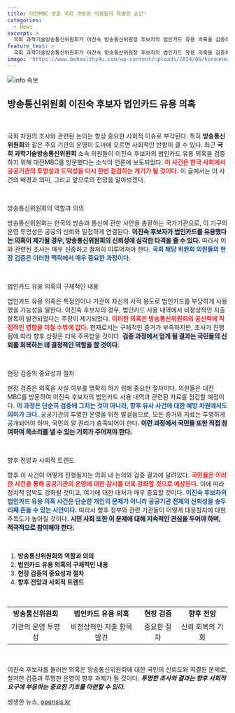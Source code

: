 ```yaml
---
title: 대전MBC 방문 국회 과방위 의원들의 특별한 순간!
categories:
  - News
excerpt: >
  국회 과학기술방송통신위원회가 이진숙 방송통신위원장 후보자의 법인카드 유용 의혹을 검증하기 위해 대전MBC를 방문했습니다. 이 의혹의 진실은 무엇일까요? 클릭하여 확인해보세요!
feature_text: >
  국회 과학기술방송통신위원회가 이진숙 방송통신위원장 후보자의 법인카드 유용 의혹을 검증하기 위해 대전MBC를 방문했습니다. 이 의혹의 진실은 무엇일까요? 클릭하여 확인해보세요!
image: 'https://www.behealthy4u.com/wp-content/uploads/2024/06/koreanews.jpg'
---
```


<p><img src="https://www.behealthy4u.com/wp-content/uploads/2024/06/koreanews.jpg" alt="info 속보" /></p>

<h2 data-ke-size="size26">방송통신위원회 이진숙 후보자 법인카드 유용 의혹</h2>

<p data-ke-size="size16">&nbsp;</p>

<p>국회 차원의 조사와 관련된 논의는 항상 중요한 사회적 이슈로 부각된다. 특히 <strong>방송통신위원회</strong>와 같은 주요 기관의 운영이 도마에 오르면 사회적인 반향이 클 수 있다. 최근 <strong>국회 과학기술방송통신위원회</strong> 소속 의원들이 이진숙 후보자의 법인카드 유용 의혹을 검증하기 위해 대전MBC를 방문했다는 소식이 언론에 보도되었다. <b><span style="color: #ee2323;">이 사건은 한국 사회에서 공공기관의 투명성과 도덕성을 다시 한번 점검하는 계기가 될 것이다.</span></b> 이 글에서는 이 사건의 배경과 의미, 그리고 앞으로의 전망을 알아보겠다.</p>

<p data-ke-size="size16">&nbsp;</p>

<p>방송통신위원회의 역할과 의의</p>

<p>방송통신위원회는 한국의 방송과 통신에 관한 사안을 총괄하는 국가기관으로, 이 기구의 운영 투명성은 공공의 신뢰와 밀접하게 연결된다. <b><span style="background-color: #21538527;">이진숙 후보자가 법인카드를 유용했다는 의혹이 제기될 경우, 방송통신위원회의 신뢰성에 심각한 타격을 줄 수 있다.</span></b> 따라서 이와 관련된 조사는 매우 신중하고 철저히 이루어져야 한다. <b><span style="color: #1a5490;">국회 해당 위원회 의원들의 현장 검증은 이러한 맥락에서 매우 중요한 과정이다.</span></b></p>

<p data-ke-size="size16">&nbsp;</p>

<p>법인카드 유용 의혹의 구체적인 내용</p>

<p>법인카드 유용 의혹은 특정인이나 기관이 자신의 사적 용도로 법인카드를 부당하게 사용했을 가능성을 말한다. 이진숙 후보자의 경우, 법인카드 사용 내역에서 비정상적인 지출 항목이 발견되었다는 주장이 제기되었다. <b><span style="color: #ee2323;">이러한 의혹은 방송통신위원회의 공신력에 직접적인 영향을 미칠 수밖에 없다.</span></b> 현재로서는 구체적인 증거가 부족하지만, 조사가 진행됨에 따라 향후 상황은 더욱 주목받을 것이다. <b><span style="background-color: #21538527;">검증 과정에서 얻게 될 결과는 국민들의 신뢰를 회복하는 데 결정적인 역할을 할 것이다.</span></b></p>

<p data-ke-size="size16">&nbsp;</p>

<p>현장 검증의 중요성과 절차</p>

<p>현장 검증은 의혹을 사실 여부를 명확히 하기 위해 중요한 절차이다. 의원들은 대전MBC를 방문하여 이진숙 후보자의 법인카드 사용 내역과 관련된 자료를 점검할 예정이다. <b><span style="color: #1a5490;">이 과정은 단순히 검증에 그치는 것이 아니라, 향후 유사 사건에 대한 예방 차원에서도 의미가 크다.</span></b> 공공기관의 투명한 운영을 위한 발걸음으로, 모든 증거와 자료는 투명하게 공개되어야 하며, 국민의 알 권리가 충족되어야 한다. <b><span style="background-color: #21538527;">이런 과정에서 국민들 또한 직접 참여하여 목소리를 낼 수 있는 기회가 주어져야 한다.</span></b></p>

<p data-ke-size="size16">&nbsp;</p>

<p>향후 전망과 사회적 트렌드</p>

<p>향후 이 사건이 어떻게 진행될지는 의회 내 논의와 검증 결과에 달려있다. <b><span style="color: #ee2323;">국민들은 이러한 사건을 통해 공공기관의 운영에 대한 감시를 더욱 강화할 것으로 예상된다.</span></b> 이에 따라 정치적 압박도 강화될 것이고, 여기에 대한 대처가 매우 중요할 것이다. <b><span style="color: #1a5490;">이진숙 후보자의 법인카드 유용 의혹 사건은 단순한 개인의 문제가 아니라 공공기관 전체의 신뢰성을 송두리째 흔들 수 있는 사안이다.</span></b> 따라서 향후 정부와 관련 기관들이 어떻게 대응할지에 대한 주목도가 높아질 것이다. <b><span style="background-color: #21538527;">시민 사회 또한 이 문제에 대해 지속적인 관심을 두어야 하며, 적극적으로 참여해야 한다.</span></b></p>

<p data-ke-size="size16">&nbsp;</p>

<ol>
  <li><b>방송통신위원회의 역할과 의의</b></li>
  <li><b>법인카드 유용 의혹의 구체적인 내용</b></li>
  <li><b>현장 검증의 중요성과 절차</b></li>
  <li><b>향후 전망과 사회적 트렌드</b></li>
</ol>

<p data-ke-size="size16">&nbsp;</p>

<table style="width: 100%; border-collapse: collapse;">
  <tr>
    <td style="text-align: center; height: 17px;"><b>방송통신위원회</b></td>
    <td style="text-align: center; height: 17px;"><b>법인카드 유용 의혹</b></td>
    <td style="text-align: center; height: 17px;"><b>현장 검증</b></td>
    <td style="text-align: center; height: 17px;"><b>향후 전망</b></td>
  </tr>
  <tr>
    <td style="text-align: center; height: 17px;">기관의 운영 투명성</td>
    <td style="text-align: center; height: 17px;">비정상적인 지출 항목 발견</td>
    <td style="text-align: center; height: 17px;">중요한 절차</td>
    <td style="text-align: center; height: 17px;">신뢰 회복의 기회</td>
  </tr>
</table>

<p data-ke-size="size16">&nbsp;</p>

<p>이진숙 후보자를 둘러싼 의혹은 방송통신위원회에 대한 국민의 신뢰도와 직결된 문제로, 철저한 검증과 투명한 운영이 향후 과제가 될 것이다. <strong><em>투명한 조사와 결과는 향후 사회적 요구에 부응하는 중요한 기초를 마련할 수 있다.</em></strong></p>
생생한 뉴스, <a href="https://opensis.kr" rel="dofollow">opensis.kr</a>


